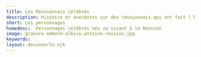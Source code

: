 ```yaml
---
title: Les Réunionnais célèbres
description: Histoire et anecdotes sur des réunionnais qui ont fait l'histoire.
short: Les personnages
homedesc:  Personnages célèbres nés ou vivant à la Réunion
image: gravure-edmond-albius-antoine-roussin.jpg
keywords:
layout: decouverte.njk
---
```

